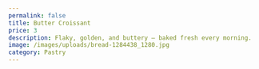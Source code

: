 ```yaml
---
permalink: false
title: Butter Croissant
price: 3
description: Flaky, golden, and buttery — baked fresh every morning.
image: /images/uploads/bread-1284438_1280.jpg
category: Pastry
---
```

